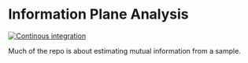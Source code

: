 # Information Plane Analysis

[![Continous integration](https://github.com/ModelEngineering/iplane/actions/workflows/github-actions.yml/badge.svg)](https://github.com/ModelEngineering/iplane/actions/workflows/github-actions.yml)

Much of the repo is about estimating mutual information from a sample.
